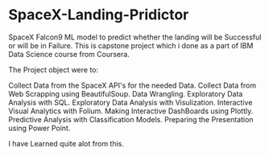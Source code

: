 # SpaceX-Landing-Pridictor
SpaceX Falcon9 ML model to predict whether the landing will be Successful or will be in Failure. This is capstone project which i done as a part of IBM Data Science course from Coursera.

The Project object were to:

Collect Data from the SpaceX API's for the needed Data.
Collect Data from Web Scrapping using BeautifulSoup.
Data Wrangling.
Exploratory Data Analysis with SQL.
Exploratory Data Analysis with Visulization.
Interactive Visual Analytics with Folium.
Making Interactive DashBoards using Plottly.
Predictive Analysis with Classification Models.
Preparing the Presentation using Power Point.

I have Learned quite alot from this.
